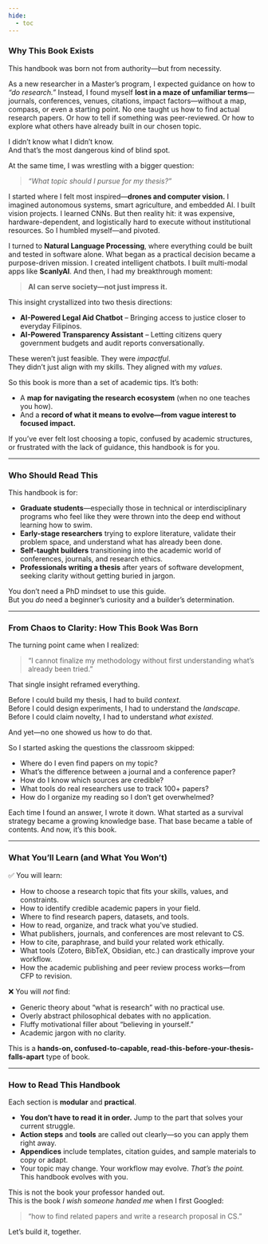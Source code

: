 ```yaml
---
hide:
  - toc
---
```


### Why This Book Exists

This handbook was born not from authority—but from necessity.

As a new researcher in a Master’s program, I expected guidance on how to *“do research.”* Instead, I found myself **lost in a maze of unfamiliar terms**—journals, conferences, venues, citations, impact factors—without a map, compass, or even a starting point. No one taught us how to find actual research papers. Or how to tell if something was peer-reviewed. Or how to explore what others have already built in our chosen topic.

I didn’t know what I didn’t know.  
And that’s the most dangerous kind of blind spot.

At the same time, I was wrestling with a bigger question:  
> *“What topic should I pursue for my thesis?”*

I started where I felt most inspired—**drones and computer vision.** I imagined autonomous systems, smart agriculture, and embedded AI. I built vision projects. I learned CNNs. But then reality hit: it was expensive, hardware-dependent, and logistically hard to execute without institutional resources. So I humbled myself—and pivoted.

I turned to **Natural Language Processing**, where everything could be built and tested in software alone. What began as a practical decision became a purpose-driven mission. I created intelligent chatbots. I built multi-modal apps like **ScanlyAI**. And then, I had my breakthrough moment:

> **AI can serve society—not just impress it.**

This insight crystallized into two thesis directions:

- **AI-Powered Legal Aid Chatbot** – Bringing access to justice closer to everyday Filipinos.
- **AI-Powered Transparency Assistant** – Letting citizens query government budgets and audit reports conversationally.

These weren’t just feasible. They were *impactful*.  
They didn’t just align with my skills. They aligned with my *values*.

So this book is more than a set of academic tips. It’s both:
- A **map for navigating the research ecosystem** (when no one teaches you how).
- And a **record of what it means to evolve—from vague interest to focused impact.**

If you’ve ever felt lost choosing a topic, confused by academic structures, or frustrated with the lack of guidance, this handbook is for you.

---

### Who Should Read This

This handbook is for:

* **Graduate students**—especially those in technical or interdisciplinary programs who feel like they were thrown into the deep end without learning how to swim.
* **Early-stage researchers** trying to explore literature, validate their problem space, and understand what has already been done.
* **Self-taught builders** transitioning into the academic world of conferences, journals, and research ethics.
* **Professionals writing a thesis** after years of software development, seeking clarity without getting buried in jargon.

You don’t need a PhD mindset to use this guide.  
But you *do* need a beginner’s curiosity and a builder’s determination.

---

### From Chaos to Clarity: How This Book Was Born

The turning point came when I realized:  
> “I cannot finalize my methodology without first understanding what’s already been tried.”

That single insight reframed everything.

Before I could build my thesis, I had to build *context*.  
Before I could design experiments, I had to understand the *landscape*.  
Before I could claim novelty, I had to understand *what existed*.

And yet—no one showed us how to do that.

So I started asking the questions the classroom skipped:

- Where do I even find papers on my topic?
- What’s the difference between a journal and a conference paper?
- How do I know which sources are credible?
- What tools do real researchers use to track 100+ papers?
- How do I organize my reading so I don’t get overwhelmed?

Each time I found an answer, I wrote it down. What started as a survival strategy became a growing knowledge base. That base became a table of contents. And now, it’s this book.

---

### What You’ll Learn (and What You Won’t)

✅ You will learn:

* How to choose a research topic that fits your skills, values, and constraints.
* How to identify credible academic papers in your field.
* Where to find research papers, datasets, and tools.
* How to read, organize, and track what you've studied.
* What publishers, journals, and conferences are most relevant to CS.
* How to cite, paraphrase, and build your related work ethically.
* What tools (Zotero, BibTeX, Obsidian, etc.) can drastically improve your workflow.
* How the academic publishing and peer review process works—from CFP to revision.

❌ You will *not* find:

* Generic theory about “what is research” with no practical use.
* Overly abstract philosophical debates with no application.
* Fluffy motivational filler about “believing in yourself.”
* Academic jargon with no clarity.

This is a **hands-on, confused-to-capable, read-this-before-your-thesis-falls-apart** type of book.

---

### How to Read This Handbook

Each section is **modular** and **practical**.

- **You don’t have to read it in order.** Jump to the part that solves your current struggle.
- **Action steps** and **tools** are called out clearly—so you can apply them right away.
- **Appendices** include templates, citation guides, and sample materials to copy or adapt.
- Your topic may change. Your workflow may evolve. *That’s the point.* This handbook evolves with you.

This is not the book your professor handed out.  
This is the book *I wish someone handed me* when I first Googled:  
> “how to find related papers and write a research proposal in CS.”

Let’s build it, together.
